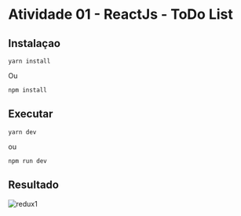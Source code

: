 # Atividade 01 - ReactJs - ToDo List

## Instalaçao

```
yarn install 
```  

Ou 

```
npm install 
```

## Executar

```
yarn dev
```

ou 
```
npm run dev 
```
## Resultado
![redux1](https://github.com/FranciscoGabriel1/webacademy/assets/46074137/b7604493-d306-4a60-90d8-6fcd441a5742)

